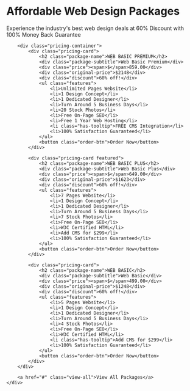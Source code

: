 <!DOCTYPE html>
<html lang="en">
<head>
    <meta charset="UTF-8">
    <meta name="viewport" content="width=device-width, initial-scale=1.0">
    <title>Affordable Web Design Packages</title>
    <link rel="stylesheet" href="stylesheet.css">
</head>
<body>
    <div class="container">
        <div class="header">
            <h1>Affordable Web Design Packages</h1>
            <p>Experience the industry's best web design deals at 60% Discount with 100% Money Back Guarantee</p>
        </div>
        
        <div class="pricing-container">
            <div class="pricing-card">
                <h2 class="package-name">WEB BASIC PREMIUM</h2>
                <div class="package-subtitle">Web Basic Premium</div>
                <div class="price"><span>$</span>859.00</div>
                <div class="original-price">$2148</div>
                <div class="discount">60% off!</div>
                <ul class="features">
                    <li>Unlimited Pages Website</li>
                    <li>1 Design Concept</li>
                    <li>1 Dedicated Designer</li>
                    <li>Turn Around 5 Business Days</li>
                    <li>20 Stock Photos</li>
                    <li>Free On-Page SEO</li>
                    <li>Free 1 Year Web Hosting</li>
                    <li class="has-tooltip">FREE CMS Integration</li>
                    <li>100% Satisfaction Guaranteed</li>
                </ul>
                <button class="order-btn">Order Now</button>
            </div>

            <div class="pricing-card featured">
                <h2 class="package-name">WEB BASIC PLUS</h2>
                <div class="package-subtitle">Web Basic Plus</div>
                <div class="price"><span>$</span>649.00</div>
                <div class="original-price">$1623</div>
                <div class="discount">60% off!</div>
                <ul class="features">
                    <li>7 Pages Website</li>
                    <li>1 Design Concept</li>
                    <li>1 Dedicated Designer</li>
                    <li>Turn Around 5 Business Days</li>
                    <li>7 Stock Photos</li>
                    <li>Free On-Page SEO</li>
                    <li>W3C Certified HTML</li>
                    <li>Add CMS for $299</li>
                    <li>100% Satisfaction Guaranteed</li>
                </ul>
                <button class="order-btn">Order Now</button>
            </div>

            <div class="pricing-card">
                <h2 class="package-name">WEB BASIC</h2>
                <div class="package-subtitle">Web Basic</div>
                <div class="price"><span>$</span>499.00</div>
                <div class="original-price">$1248</div>
                <div class="discount">60% off!</div>
                <ul class="features">
                    <li>5 Pages Website</li>
                    <li>1 Design Concept</li>
                    <li>1 Dedicated Designer</li>
                    <li>Turn Around 5 Business Days</li>
                    <li>4 Stock Photos</li>
                    <li>Free On-Page SEO</li>
                    <li>W3C Certified HTML</li>
                    <li class="has-tooltip">Add CMS for $299</li>
                    <li>100% Satisfaction Guaranteed</li>
                </ul>
                <button class="order-btn">Order Now</button>
            </div>
        </div>

        <a href="#" class="view-all">View All Packages</a>
    </div>
</body>
</html>
